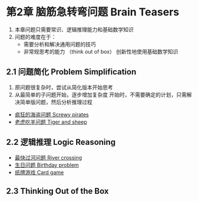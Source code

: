 # 第2章 脑筋急转弯问题 Brain Teasers

1. 本章问题只需要常识、逻辑推理能力和基础数学知识
2. 问题的难度在于：
    - 需要分析和解决通用问题的技巧
    - 非常规思考的能力 （think out of box）
创新性地使用基础数学知识

## 2.1 问题简化 Problem Simplification

1. 原问题很复杂时，尝试从简化版本开始思考
2. 从最简单的子问题开始，逐步增加复杂度
开始时，不需要确定的计划，只需解决简单版问题，然后分析推理过程

- [疯狂的海盗问题 Screwy pirates](ch2/screwy-pirates.md)
- [老虎吃羊问题 Tiger and sheep](ch2/tiger-and-sheep.md)

## 2.2 逻辑推理 Logic Reasoning

- [最快过河问题 River crossing](ch2/river-crossing.md)
- [生日问题 Birthday problem](ch2/birthday-problem.md)
- [纸牌游戏 Card game ](ch2/card-game.md)

## 2.3 Thinking Out of the Box
